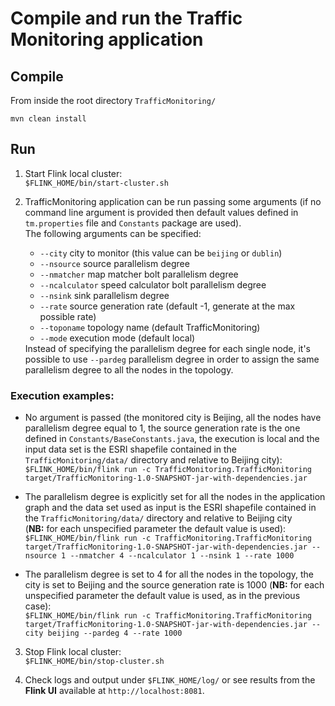 # Compile and run the Traffic Monitoring application

## Compile
From inside the root directory `TrafficMonitoring/`

`mvn clean install`

## Run
1. Start Flink local cluster: <br> `$FLINK_HOME/bin/start-cluster.sh`

2. TrafficMonitoring application can be run passing some arguments (if no command line argument is provided then default values defined in `tm.properties` file and `Constants` package are used). <br> The following arguments can be specified:<ul><li>`--city` city to monitor (this value can be `beijing` or `dublin`)</li><li>`--nsource` source parallelism degree</li><li>`--nmatcher` map matcher bolt parallelism degree</li><li>`--ncalculator` speed calculator bolt parallelism degree</li><li>`--nsink` sink parallelism degree</li><li>`--rate` source generation rate (default -1, generate at the max possible rate)</li><li>`--toponame` topology name (default TrafficMonitoring)</li><li>`--mode` execution mode (default local)</li></ul> Instead of specifying the parallelism degree for each single node, it's possible to use `--pardeg` parallelism degree in order to assign the same parallelism degree to all the nodes in the topology.

### Execution examples:
* No argument is passed (the monitored city is Beijing, all the nodes have parallelism degree equal to 1, the source generation rate is the one defined in `Constants/BaseConstants.java`, the execution is local and the input data set is the ESRI shapefile contained in the `TrafficMonitoring/data/` directory and relative to Beijing city): <br> `$FLINK_HOME/bin/flink run -c TrafficMonitoring.TrafficMonitoring target/TrafficMonitoring-1.0-SNAPSHOT-jar-with-dependencies.jar`

* The parallelism degree is explicitly set for all the nodes in the application graph and the data set used as input is the ESRI shapefile contained in the `TrafficMonitoring/data/` directory and relative to Beijing city <br> (<b>NB:</b> for each unspecified parameter the default value is used): <br> `$FLINK_HOME/bin/flink run -c TrafficMonitoring.TrafficMonitoring target/TrafficMonitoring-1.0-SNAPSHOT-jar-with-dependencies.jar --nsource 1 --nmatcher 4 --ncalculator 1 --nsink 1 --rate 1000`

* The parallelism degree is set to 4 for all the nodes in the topology, the city is set to Beijing and the source generation rate is 1000 (<b>NB:</b> for each unspecified parameter the default value is used, as in the previous case): <br> `$FLINK_HOME/bin/flink run -c TrafficMonitoring.TrafficMonitoring target/TrafficMonitoring-1.0-SNAPSHOT-jar-with-dependencies.jar --city beijing --pardeg 4 --rate 1000`

3. Stop Flink local cluster: <br> `$FLINK_HOME/bin/stop-cluster.sh`

4. Check logs and output under `$FLINK_HOME/log/` or see results from the <b>Flink UI</b> available at `http://localhost:8081`.